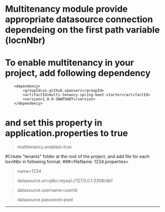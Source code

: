 # Multitenancy module provide appropriate datasource connection dependeing on the first path variable (locnNbr)

# To enable multitenancy in your project, add following dependency

        <dependency>
            <groupId>io.github.spansari</groupId>
            <artifactId>multi-tenancy-spring-boot-starter</artifactId>
            <version>1.0.0-SNAPSHOT</version>
        </dependency>

# and set this property in application.properties to true

> multitenancy.enabled=true

#Create "tenants" folder at the root of the project, and add file for each locnNbr in following format:
 ###<fileName: 1234.properties>
>name=1234

>datasource.url=jdbc:mysql://127.0.0.1:3306/db1

>datasource.username=userId

>datasource.password=pwd

---
